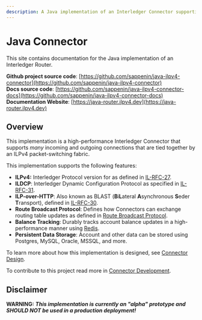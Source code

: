 ```yaml
---
description: A Java implementation of an Interledger Connector supporting ILPv4.
---
```


# Java Connector

This site contains documentation for the Java implementation of an Interledger Router.

**Github project source code**: [https://github.com/sappenin/java-ilpv4-connector](https://github.com/sappenin/java-ilpv4-connector)  
**Docs source code**: [https://github.com/sappenin/java-ilpv4-connector-docs](https://github.com/sappenin/java-ilpv4-connector-docs)  
**Documentation Website**: [https://java-router.ilpv4.dev](https://java-router.ilpv4.dev)

## Overview

This implementation is a high-performance Interledger Connector that supports _many_ incoming and outgoing connections that are tied together by an ILPv4 packet-switching fabric.

This implementation supports the following features:

* **ILPv4:** Interledger Protocol version for as defined in [IL-RFC-27](https://github.com/interledger/rfcs/blob/master/0027-interledger-protocol-4/0027-interledger-protocol-4.md).
* **ILDCP**: Interledger Dynamic Configuration Protocol as specified in [IL-RFC-31](https://github.com/interledger/rfcs/blob/master/0031-dynamic-configuration-protocol/0031-dynamic-configuration-protocol.md).
* **ILP-over-HTTP**: Also known as BLAST \(**B**i**L**ateral **A**synchronous **S**eder **T**ransport\), defined in [IL-RFC-30](https://github.com/interledger/rfcs/pull/504).
* **Route Broadcast Protocol**: Defines how Connectors can exchange routing table updates as defined in [Route Broadcast Protocol](https://github.com/interledger/rfcs/pull/455).
* **Balance Tracking**: Durably tracks account balance updates in a high-performance manner using [Redis](https://redis.io).
* **Persistent Data Storage**: Account and other data can be stored using Postgres, MySQL, Oracle, MSSQL, and more.

To learn more about how this implementation is designed, see [Connector Design](concepts/architecture-design.md).

To contribute to this project read more in [Connector Development](contributing/development.md).

## Disclaimer

**WARNING:** _**This implementation is currently an "alpha" prototype and SHOULD NOT be used in a production deployment!**_

